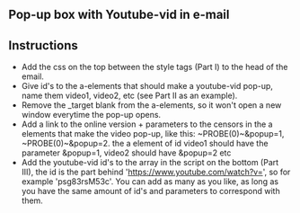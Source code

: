 ## Pop-up box with Youtube-vid in e-mail

## Instructions

-  Add the css on the top between the style tags (Part I) to the head of the email.
-  Give id's to the a-elements that should make a youtube-vid pop-up, name them video1, video2, etc (see Part II as an example).
-  Remove the _target blank from the a-elements, so it won't open a new window everytime the pop-up opens.
-  Add a link to the online version + parameters to the censors in the a elements that make the video pop-up, like this: ~PROBE(0)~&popup=1, ~PROBE(0)~&popup=2. the a element of id video1 should have the parameter &popup=1, video2 should have &popup=2 etc
-  Add the youtube-vid id's to the array in the script on the bottom (Part III), the id is the part behind 'https://www.youtube.com/watch?v=', so for example 'psg83rsM53c'. You can add as many as you like, as long as you have the same amount of id's and parameters to correspond with them.
